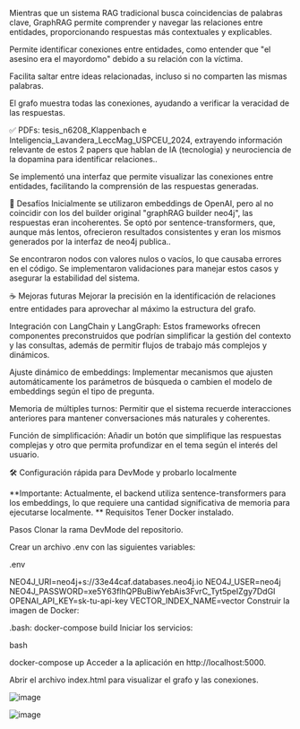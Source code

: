 Mientras que un sistema RAG tradicional busca coincidencias de palabras clave, GraphRAG permite comprender y navegar las relaciones entre entidades, proporcionando respuestas más contextuales y explicables.

Permite identificar conexiones entre entidades, como entender que "el asesino era el mayordomo" debido a su relación con la víctima.

Facilita saltar entre ideas relacionadas, incluso si no comparten las mismas palabras.

El grafo muestra todas las conexiones, ayudando a verificar la veracidad de las respuestas.

✅
PDFs: tesis_n6208_Klappenbach e Inteligencia_Lavandera_LeccMag_USPCEU_2024, extrayendo información relevante de estos 2 papers que hablan de IA (tecnologia) y neurociencia de la dopamina para identificar relaciones..

Se implementó una interfaz que permite visualizar las conexiones entre entidades, facilitando la comprensión de las respuestas generadas.

🧩 Desafíos
Inicialmente se utilizaron embeddings de OpenAI, pero al no coincidir con los del builder original "graphRAG builder neo4j", las respuestas eran incoherentes. Se optó por sentence-transformers, que, aunque más lentos, ofrecieron resultados consistentes y eran los mismos generados por la interfaz de neo4j publica..

Se encontraron nodos con valores nulos o vacíos, lo que causaba errores en el código. Se implementaron validaciones para manejar estos casos y asegurar la estabilidad del sistema.

☕ Mejoras futuras
Mejorar la precisión en la identificación de relaciones entre entidades para aprovechar al máximo la estructura del grafo.

Integración con LangChain y LangGraph: Estos frameworks ofrecen componentes preconstruidos que podrían simplificar la gestión del contexto y las consultas, además de permitir flujos de trabajo más complejos y dinámicos.

Ajuste dinámico de embeddings: Implementar mecanismos que ajusten automáticamente los parámetros de búsqueda o cambien el modelo de embeddings según el tipo de pregunta.

Memoria de múltiples turnos: Permitir que el sistema recuerde interacciones anteriores para mantener conversaciones más naturales y coherentes.

Función de simplificación: Añadir un botón que simplifique las respuestas complejas y otro que permita profundizar en el tema según el interés del usuario.

🛠️ Configuración rápida para DevMode y probarlo localmente

**Importante: Actualmente, el backend utiliza sentence-transformers para los embeddings, lo que requiere una cantidad significativa de memoria para ejecutarse localmente.
**
Requisitos
Tener Docker instalado.

Pasos
Clonar la rama DevMode del repositorio.

Crear un archivo .env con las siguientes variables:

.env

NEO4J_URI=neo4j+s://33e44caf.databases.neo4j.io
NEO4J_USER=neo4j
NEO4J_PASSWORD=xe5Y63flhQPBuBiwYebAis3FvrC_Tyt5peIZgy7DdGI
OPENAI_API_KEY=sk-tu-api-key
VECTOR_INDEX_NAME=vector
Construir la imagen de Docker:

.bash:
docker-compose build
Iniciar los servicios:

bash

docker-compose up
Acceder a la aplicación en http://localhost:5000.

Abrir el archivo index.html para visualizar el grafo y las conexiones.


![image](https://github.com/user-attachments/assets/5ab0ee76-4871-46b8-9ce3-6469d8d2c42d)

![image](https://github.com/user-attachments/assets/1c55fa4d-ee3d-42e2-8840-1b4bfed47930)


